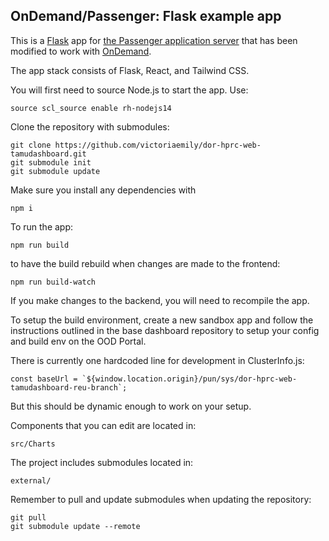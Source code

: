 ## OnDemand/Passenger: Flask example app

This is a [Flask](http://flask.pocoo.org/) app for [the Passenger application server](https://www.phusionpassenger.com/) that has been modified to work with [OnDemand](https://openondemand.org/).

The app stack consists of Flask, React, and Tailwind CSS.

You will first need to source Node.js to start the app. Use:
```
source scl_source enable rh-nodejs14
```
Clone the repository with submodules:
```
git clone https://github.com/victoriaemily/dor-hprc-web-tamudashboard.git
git submodule init
git submodule update
```
Make sure you install any dependencies with 
```
npm i
```

To run the app:
```
npm run build
```
to have the build rebuild when changes are made to the frontend:
```
npm run build-watch
```
If you make changes to the backend, you will need to recompile the app.

To setup the build environment, create a new sandbox app and follow the instructions outlined in the base dashboard repository to setup your config and build env on the OOD Portal.

There is currently one hardcoded line for development in ClusterInfo.js:

```  
const baseUrl = `${window.location.origin}/pun/sys/dor-hprc-web-tamudashboard-reu-branch`;
```

But this should be dynamic enough to work on your setup.

Components that you can edit are located in:
```
src/Charts
```

The project includes submodules located in:
```
external/
```

Remember to pull and update submodules when updating the repository:
```
git pull
git submodule update --remote
```
